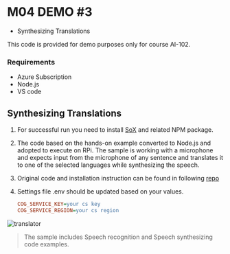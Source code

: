 # M04 DEMO #3

- Synthesizing Translations

This code is provided for demo purposes only for course AI-102.

### Requirements
- Azure Subscription
- Node.js
- VS code

## Synthesizing Translations

1. For successful run you need to install [SoX](https://sox.sourceforge.net/) and related NPM package.

1. The code based on the hands-on example converted to Node.js and adopted to execute on RPi. The sample is working with a microphone and expects input from the microphone of any sentence and translates it to one of the selected languages while synthesizing the speech.

1. Original code and installation instruction can be found in following [repo](https://github.com/true-while/AI-102-AIEngineer-Nodejs)


1. Settings file .env should be updated based on your values.

    ```INI
    COG_SERVICE_KEY=your cs key
    COG_SERVICE_REGION=your cs region
    ```

![translator](translator.png)

>The sample includes Speech recognition and Speech synthesizing code examples. 

